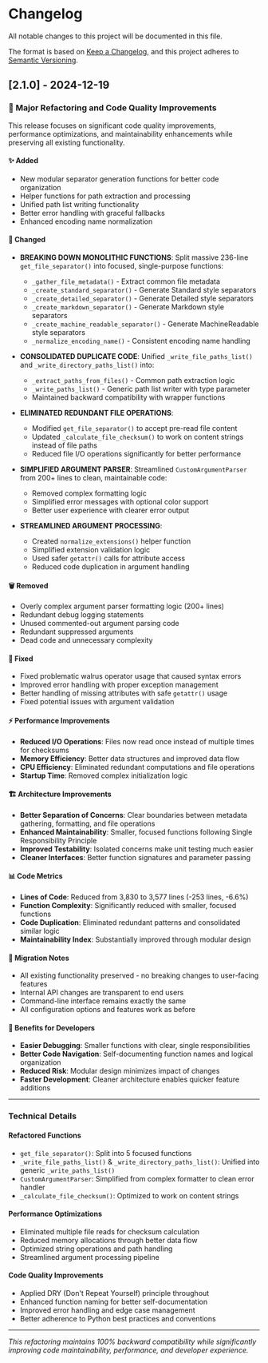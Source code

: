 # Changelog

All notable changes to this project will be documented in this file.

The format is based on [Keep a Changelog](https://keepachangelog.com/en/1.0.0/),
and this project adheres to [Semantic Versioning](https://semver.org/spec/v2.0.0.html).

## [2.1.0] - 2024-12-19

### 🎯 Major Refactoring and Code Quality Improvements

This release focuses on significant code quality improvements, performance optimizations, and maintainability enhancements while preserving all existing functionality.

#### ✨ Added
- New modular separator generation functions for better code organization
- Helper functions for path extraction and processing
- Unified path list writing functionality
- Better error handling with graceful fallbacks
- Enhanced encoding name normalization

#### 🔧 Changed
- **BREAKING DOWN MONOLITHIC FUNCTIONS**: Split massive 236-line `get_file_separator()` into focused, single-purpose functions:
  - `_gather_file_metadata()` - Extract common file metadata
  - `_create_standard_separator()` - Generate Standard style separators
  - `_create_detailed_separator()` - Generate Detailed style separators  
  - `_create_markdown_separator()` - Generate Markdown style separators
  - `_create_machine_readable_separator()` - Generate MachineReadable style separators
  - `_normalize_encoding_name()` - Consistent encoding name handling

- **CONSOLIDATED DUPLICATE CODE**: Unified `_write_file_paths_list()` and `_write_directory_paths_list()` into:
  - `_extract_paths_from_files()` - Common path extraction logic
  - `_write_paths_list()` - Generic path list writer with type parameter
  - Maintained backward compatibility with wrapper functions

- **ELIMINATED REDUNDANT FILE OPERATIONS**: 
  - Modified `get_file_separator()` to accept pre-read file content
  - Updated `_calculate_file_checksum()` to work on content strings instead of file paths
  - Reduced file I/O operations significantly for better performance

- **SIMPLIFIED ARGUMENT PARSER**: Streamlined `CustomArgumentParser` from 200+ lines to clean, maintainable code:
  - Removed complex formatting logic
  - Simplified error messages with optional color support
  - Better user experience with clearer error output

- **STREAMLINED ARGUMENT PROCESSING**: 
  - Created `normalize_extensions()` helper function
  - Simplified extension validation logic
  - Used safer `getattr()` calls for attribute access
  - Reduced code duplication in argument handling

#### 🗑️ Removed
- Overly complex argument parser formatting logic (200+ lines)
- Redundant debug logging statements
- Unused commented-out argument parsing code
- Redundant suppressed arguments
- Dead code and unnecessary complexity

#### 🐛 Fixed
- Fixed problematic walrus operator usage that caused syntax errors
- Improved error handling with proper exception management
- Better handling of missing attributes with safe `getattr()` usage
- Fixed potential issues with argument validation

#### ⚡ Performance Improvements
- **Reduced I/O Operations**: Files now read once instead of multiple times for checksums
- **Memory Efficiency**: Better data structures and improved data flow
- **CPU Efficiency**: Eliminated redundant computations and file operations
- **Startup Time**: Removed complex initialization logic

#### 🏗️ Architecture Improvements
- **Better Separation of Concerns**: Clear boundaries between metadata gathering, formatting, and file operations
- **Enhanced Maintainability**: Smaller, focused functions following Single Responsibility Principle
- **Improved Testability**: Isolated concerns make unit testing much easier
- **Cleaner Interfaces**: Better function signatures and parameter passing

#### 📊 Code Metrics
- **Lines of Code**: Reduced from 3,830 to 3,577 lines (-253 lines, -6.6%)
- **Function Complexity**: Significantly reduced with smaller, focused functions
- **Code Duplication**: Eliminated redundant patterns and consolidated similar logic
- **Maintainability Index**: Substantially improved through modular design

#### 🔄 Migration Notes
- All existing functionality preserved - no breaking changes to user-facing features
- Internal API changes are transparent to end users
- Command-line interface remains exactly the same
- All configuration options and features work as before

#### 🎯 Benefits for Developers
- **Easier Debugging**: Smaller functions with clear, single responsibilities
- **Better Code Navigation**: Self-documenting function names and logical organization
- **Reduced Risk**: Modular design minimizes impact of changes
- **Faster Development**: Cleaner architecture enables quicker feature additions

---

### Technical Details

#### Refactored Functions
- `get_file_separator()`: Split into 5 focused functions
- `_write_file_paths_list()` & `_write_directory_paths_list()`: Unified into generic `_write_paths_list()`
- `CustomArgumentParser`: Simplified from complex formatter to clean error handler
- `_calculate_file_checksum()`: Optimized to work on content strings

#### Performance Optimizations
- Eliminated multiple file reads for checksum calculation
- Reduced memory allocations through better data flow
- Optimized string operations and path handling
- Streamlined argument processing pipeline

#### Code Quality Improvements
- Applied DRY (Don't Repeat Yourself) principle throughout
- Enhanced function naming for better self-documentation
- Improved error handling and edge case management
- Better adherence to Python best practices and conventions

---

*This refactoring maintains 100% backward compatibility while significantly improving code maintainability, performance, and developer experience.* 